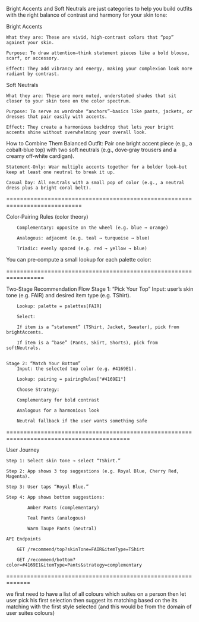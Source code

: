 
Bright Accents and Soft Neutrals are just categories to help you build outfits with the right balance of contrast and harmony for your skin tone:

Bright Accents

    What they are: These are vivid, high‑contrast colors that “pop” against your skin.

    Purpose: To draw attention—think statement pieces like a bold blouse, scarf, or accessory.

    Effect: They add vibrancy and energy, making your complexion look more radiant by contrast.

Soft Neutrals

    What they are: These are more muted, understated shades that sit closer to your skin tone on the color spectrum.

    Purpose: To serve as wardrobe “anchors”—basics like pants, jackets, or dresses that pair easily with accents.

    Effect: They create a harmonious backdrop that lets your bright accents shine without overwhelming your overall look.


How to Combine Them
    Balanced Outfit: Pair one bright accent piece (e.g., a cobalt‑blue top) with two soft neutrals (e.g., dove‑gray trousers and a creamy off‑white cardigan).

    Statement‑Only: Wear multiple accents together for a bolder look—but keep at least one neutral to break it up.

    Casual Day: All neutrals with a small pop of color (e.g., a neutral dress plus a bright coral belt).

============================================================================

Color‑Pairing Rules (color theory)

        Complementary: opposite on the wheel (e.g. blue ↔ orange)

        Analogous: adjacent (e.g. teal → turquoise → blue)

        Triadic: evenly spaced (e.g. red → yellow → blue)

You can pre‑compute a small lookup for each palette color:



=================================================================

Two‑Stage Recommendation Flow
    Stage 1: “Pick Your Top”
        Input: user’s skin tone (e.g. FAIR) and desired item type (e.g. TShirt).

        Lookup: palette = palettes[FAIR]

        Select:

        If item is a “statement” (TShirt, Jacket, Sweater), pick from brightAccents.

        If item is a “base” (Pants, Skirt, Shorts), pick from softNeutrals.


    Stage 2: “Match Your Bottom”
        Input: the selected top color (e.g. #4169E1).

        Lookup: pairing = pairingRules["#4169E1"]

        Choose Strategy:

        Complementary for bold contrast

        Analogous for a harmonious look

        Neutral fallback if the user wants something safe


==========================================================================================

User Journey

    Step 1: Select skin tone → select “TShirt.”

    Step 2: App shows 3 top suggestions (e.g. Royal Blue, Cherry Red, Magenta).

    Step 3: User taps “Royal Blue.”

    Step 4: App shows bottom suggestions:

            Amber Pants (complementary)

            Teal Pants (analogous)

            Warm Taupe Pants (neutral)

    API Endpoints

        GET /recommend/top?skinTone=FAIR&itemType=TShirt

        GET /recommend/bottom?color=#4169E1&itemType=Pants&strategy=complementary



=============================================================

we first need to have a list of all colours which suites on a person
then let user pick his first selection 
then suggest its matching based on the its matching with the first style selected (and this would be from the domain of user suites colours)